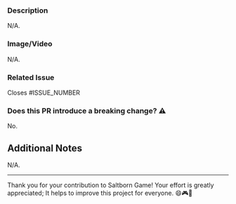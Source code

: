 <!-- N/A -> Not Applicable  -->

### Description

N/A.

### Image/Video

N/A.

### Related Issue

Closes #ISSUE_NUMBER

### Does this PR introduce a breaking change? ⚠️

No.

<!-- If "Yes", please describe the impact  -->

## Additional Notes

N/A.

---

Thank you for your contribution to Saltborn Game! Your effort is greatly appreciated; It helps to improve this project for everyone. 😄🎮🚀

